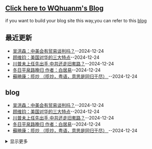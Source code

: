## [Click here to WQhuanm's Blog](https://wqhuanm.github.io/Issue_Blog/)
if you want to build your blog site this way,you can refer to this [blog](https://wqhuanm.github.io/Issue_Blog/2024/12/22/2_%22%E8%AE%A9%E5%86%99blog%E7%9A%84%E4%BA%BA%E4%B8%93%E6%B3%A8%E4%BA%8Eblog%EF%BC%8C%E5%AE%9E%E7%8E%B0%E5%85%A8%E8%87%AA%E5%8A%A8issue_blog%EF%BC%8Cuse%EF%BC%9AIssue.+.Hexo.+.Github.Action%22/)

## 最近更新
- [吴洪森：中美会有贸易谈判吗？](https://github.com/briteming/Issue_Blog/issues/6)--2024-12-24
- [顾维钧：美国对华的三大特点](https://github.com/briteming/Issue_Blog/issues/5)--2024-12-24
- [川普未上任先出手 中共还走旧套路？](https://github.com/briteming/Issue_Blog/issues/4)--2024-12-24
- [冬日平泉路晚归 作者：白居易](https://github.com/briteming/Issue_Blog/issues/3)--2024-12-24
- [蘇暁康：揽炒 （揽炒，粤语，意思是同归于尽） ](https://github.com/briteming/Issue_Blog/issues/2)--2024-12-24
## blog
- [吴洪森：中美会有贸易谈判吗？](https://github.com/briteming/Issue_Blog/issues/6)--2024-12-24
- [顾维钧：美国对华的三大特点](https://github.com/briteming/Issue_Blog/issues/5)--2024-12-24
- [川普未上任先出手 中共还走旧套路？](https://github.com/briteming/Issue_Blog/issues/4)--2024-12-24
- [冬日平泉路晚归 作者：白居易](https://github.com/briteming/Issue_Blog/issues/3)--2024-12-24
- [蘇暁康：揽炒 （揽炒，粤语，意思是同归于尽） ](https://github.com/briteming/Issue_Blog/issues/2)--2024-12-24
<details><summary>显示更多</summary>

- [测试](https://github.com/briteming/Issue_Blog/issues/1)--2024-12-23
</details>

